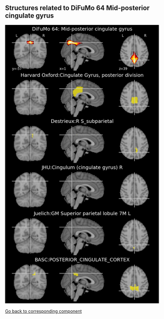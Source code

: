 


## Structures related to DiFuMo 64 Mid-posterior cingulate gyrus

![14](14.jpg "Structures related to DiFuMo 64 Mid-posterior cingulate gyrus")

[Go back to corresponding component](https://parietal-inria.github.io/DiFuMo/64/html/14.html)